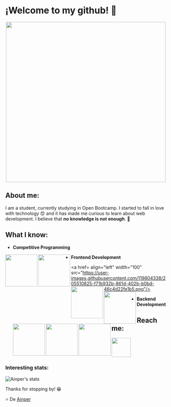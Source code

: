 #  ¡Welcome to my github! 👋

<div align="center">
	<img align="center" width="500" src="https://camo.githubusercontent.com/4aab5b818b0afd7e114f088a2ba6a92cef39261b2c1e992f780beff654003138/68747470733a2f2f6d65646961332e67697068792e636f6d2f6d656469612f4c3152317476493973766b495777705659722f67697068792e676966"/>
</div>

##  About me:
I am a student, currently studying in Open Bootcamp. I started to fall in love with technology 😍 and it has made me curious to learn about web development. I believe that **no knowledge is not enough**. 🧠

##  What I know:

	
-  **Competitive Programming**

<p align="left">
	<img align="left" width="100" src="https://user-images.githubusercontent.com/119804338/205512156-236a861e-904f-4331-859e-27edbc642786.png"/>
	<img align="left" width="100" src="https://user-images.githubusercontent.com/119804338/205512259-395c5f11-c0d2-4c60-b44d-d5b64dcd379c.png"/>
	</p>
	<p>
	</p>
	<p>
	</p>
	<p>
	</p>
	<p>
	</p>
	
-  **Frontend Development**

	<a href= align="left" width="100" src="https://user-images.githubusercontent.com/119804338/205510825-f71b932b-861d-402b-b0bd-46c4d22fe1b5.png"/>
	<img align="left" width="100" src="https://user-images.githubusercontent.com/119804338/205510998-932b6f22-f76f-4ba7-aff8-84ed52340abb.png"/>
	<img align="left" width="100" src="https://user-images.githubusercontent.com/119804338/205510501-f69b1e90-8a5c-4d89-80b3-59428f65d034.png"/>
	<img align="left" width="100" src="https://user-images.githubusercontent.com/119804338/205510883-c799ffad-4cd4-4e25-a750-ef32a695ab10.png"/>
	</p>
	<p>
	</p>
	<p>
	</p>
	<p>
	</p>
	<p>
	</p>
	
-  **Backend Development**

<p align="left">
	<img align="left" width="100" src="https://user-images.githubusercontent.com/119804338/205510856-73eea846-1329-4ef4-b52b-c4aaa660b2f5.png"/>
	<img align="left" width="100" src="https://user-images.githubusercontent.com/119804338/205511941-d6dad6a8-241b-4cee-a05e-8169b37cf255.png"/>
	</p>
	<p>
	</p>
	<p>
	</p>
	<p>
	</p>
	<p>
	</p>
	
		
##  Reach me:
<p align="left">
<a href="https://dev.w3.org/html5/spec-LC/" title="html5">
	<img src=https://user-images.githubusercontent.com/119804338/205510501-f69b1e90-8a5c-4d89-80b3-59428f65d034.png" width="60">
	</a>
</p>

###  Interesting stats:

![Ainper's stats](https://github-readme-stats.vercel.app/api?username=ainper&show_icons=true)

Thanks for stopping by! 😁


⭐️ De [Ainper](https://github.com/Ainper)
